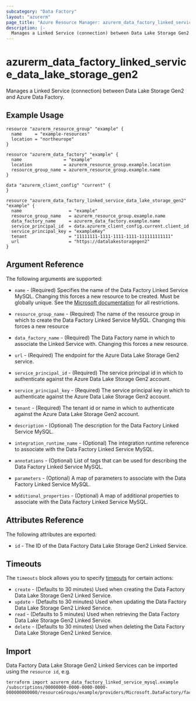 ```yaml
---
subcategory: "Data Factory"
layout: "azurerm"
page_title: "Azure Resource Manager: azurerm_data_factory_linked_service_data_lake_storage_gen2"
description: |-
  Manages a Linked Service (connection) between Data Lake Storage Gen2 and Azure Data Factory.
---
```


# azurerm_data_factory_linked_service_data_lake_storage_gen2

Manages a Linked Service (connection) between Data Lake Storage Gen2 and Azure Data Factory.

## Example Usage

```hcl
resource "azurerm_resource_group" "example" {
  name     = "example-resources"
  location = "northeurope"
}

resource "azurerm_data_factory" "example" {
  name                = "example"
  location            = azurerm_resource_group.example.location
  resource_group_name = azurerm_resource_group.example.name
}

data "azurerm_client_config" "current" {
}

resource "azurerm_data_factory_linked_service_data_lake_storage_gen2" "example" {
  name                  = "example"
  resource_group_name   = azurerm_resource_group.example.name
  data_factory_name     = azurerm_data_factory.example.name
  service_principal_id  = data.azurerm_client_config.current.client_id
  service_principal_key = "exampleKey"
  tenant                = "11111111-1111-1111-1111-111111111111"
  url                   = "https://datalakestoragegen2"
}
```

## Argument Reference

The following arguments are supported:

* `name` - (Required) Specifies the name of the Data Factory Linked Service MySQL. Changing this forces a new resource to be created. Must be globally unique. See the [Microsoft documentation](https://docs.microsoft.com/en-us/azure/data-factory/naming-rules) for all restrictions.

* `resource_group_name` - (Required) The name of the resource group in which to create the Data Factory Linked Service MySQL. Changing this forces a new resource

* `data_factory_name` - (Required) The Data Factory name in which to associate the Linked Service with. Changing this forces a new resource.

* `url` - (Required) The endpoint for the Azure Data Lake Storage Gen2 service.

* `service_principal_id` - (Required) The service principal id in which to authenticate against the Azure Data Lake Storage Gen2 account.

* `service_principal_key` - (Required) The service principal key in which to authenticate against the Azure Data Lake Storage Gen2 account.

* `tenant` - (Required) The tenant id or name in which to authenticate against the Azure Data Lake Storage Gen2 account.

* `description` - (Optional) The description for the Data Factory Linked Service MySQL.

* `integration_runtime_name` - (Optional) The integration runtime reference to associate with the Data Factory Linked Service MySQL.

* `annotations` - (Optional) List of tags that can be used for describing the Data Factory Linked Service MySQL.

* `parameters` - (Optional) A map of parameters to associate with the Data Factory Linked Service MySQL.

* `additional_properties` - (Optional) A map of additional properties to associate with the Data Factory Linked Service MySQL.

## Attributes Reference

The following attributes are exported:

* `id` - The ID of the Data Factory Data Lake Storage Gen2 Linked Service.

## Timeouts

The `timeouts` block allows you to specify [timeouts](https://www.terraform.io/docs/configuration/resources.html#timeouts) for certain actions:

* `create` - (Defaults to 30 minutes) Used when creating the Data Factory Data Lake Storage Gen2 Linked Service.
* `update` - (Defaults to 30 minutes) Used when updating the Data Factory Data Lake Storage Gen2 Linked Service.
* `read` - (Defaults to 5 minutes) Used when retrieving the Data Factory Data Lake Storage Gen2 Linked Service.
* `delete` - (Defaults to 30 minutes) Used when deleting the Data Factory Data Lake Storage Gen2 Linked Service.

## Import

Data Factory Data Lake Storage Gen2 Linked Services can be imported using the `resource id`, e.g.

```shell
terraform import azurerm_data_factory_linked_service_mysql.example /subscriptions/00000000-0000-0000-0000-000000000000/resourceGroups/example/providers/Microsoft.DataFactory/factories/example/linkedservices/example
```

